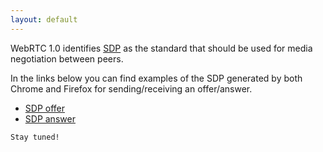 ```yaml
---
layout: default
---
```


WebRTC 1.0 identifies [SDP](https://tools.ietf.org/html/rfc4566)
as the standard that should be used for media negotiation between peers.

In the links below you can find examples of the SDP generated by both Chrome and
Firefox for sending/receiving an offer/answer.

- [SDP offer](sdp-offer)
- [SDP answer](sdp-answer)

```
Stay tuned!
```
